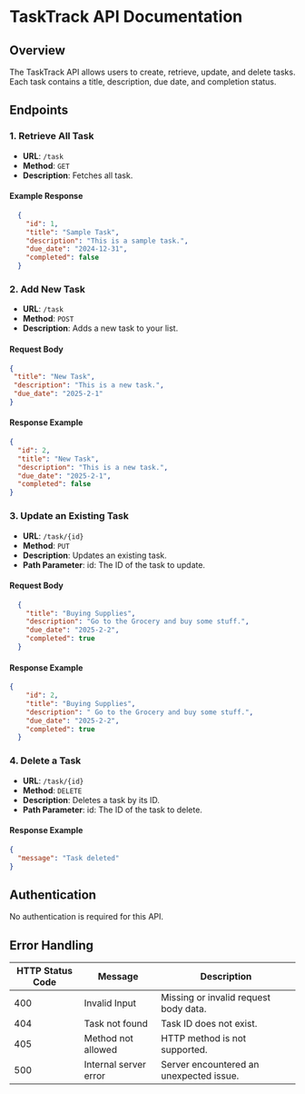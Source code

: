 # TaskTrack API Documentation

## Overview
The TaskTrack API allows users to create, retrieve, update, and delete tasks. Each task contains a title, description, due date, and completion status.

## Endpoints

### 1. Retrieve All Task
- **URL**: `/task`
- **Method**: `GET`
- **Description**: Fetches all task.

#### Example Response
```json
  {
    "id": 1,
    "title": "Sample Task",
    "description": "This is a sample task.",
    "due_date": "2024-12-31",
    "completed": false
  }
```

### 2. Add New Task
- **URL**: `/task`
- **Method**: `POST`
- **Description**: Adds a new task to your list.

#### Request Body
 ```json
{
  "title": "New Task",
  "description": "This is a new task.",
  "due_date": "2025-2-1"
}
```

#### Response Example
```json
{
  "id": 2,
  "title": "New Task",
  "description": "This is a new task.",
  "due_date": "2025-2-1",
  "completed": false
}
```

### 3. Update an Existing Task
- **URL**: `/task/{id}`
- **Method**: `PUT`
- **Description**: Updates an existing task.
- **Path Parameter**: id: The ID of the task to update.

#### Request Body
```json
  {
    "title": "Buying Supplies",
    "description": "Go to the Grocery and buy some stuff.",
    "due_date": "2025-2-2",
    "completed": true
  }
```

#### Response Example
```json
{
    "id": 2,
    "title": "Buying Supplies",
    "description": " Go to the Grocery and buy some stuff.",
    "due_date": "2025-2-2",
    "completed": true
  }
```

### 4. Delete a Task
- **URL**: `/task/{id}`
- **Method**: `DELETE`
- **Description**: Deletes a task by its ID.
- **Path Parameter**: id: The ID of the task to delete.

#### Response Example
```json
{
  "message": "Task deleted"
}
```

## Authentication
No authentication is required for this API.

## Error Handling

| HTTP Status Code | Message               | Description                             |
|------------------|-----------------------|-----------------------------------------|
| 400              | Invalid Input         | Missing or invalid request body data.   |
| 404              | Task not found        | Task ID does not exist.                 |
| 405              | Method not allowed    | HTTP method is not supported.           |
| 500              | Internal server error | Server encountered an unexpected issue. |
